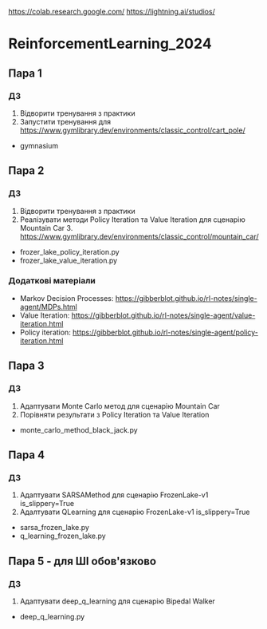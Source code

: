 https://colab.research.google.com/
https://lightning.ai/studios/

# ReinforcementLearning_2024

## Пара 1 
### ДЗ 
1. Відворити тренування з практики 
2. Запустити тренування для https://www.gymlibrary.dev/environments/classic_control/cart_pole/

* gymnasium

## Пара 2

### ДЗ
1. Відворити тренування з практики
2. Реалізувати методи Policy Iteration та Value Iteration для сценарію Mountain Car
   3. https://www.gymlibrary.dev/environments/classic_control/mountain_car/

* frozer_lake_policy_iteration.py
* frozer_lake_value_iteration.py

### Додаткові матеріали
* Markov Decision Processes: https://gibberblot.github.io/rl-notes/single-agent/MDPs.html
* Value Iteration:  https://gibberblot.github.io/rl-notes/single-agent/value-iteration.html
* Policy iteration: https://gibberblot.github.io/rl-notes/single-agent/policy-iteration.html


## Пара 3

### ДЗ
1. Адаптувати Monte Carlo метод для сценарію Mountain Car
2. Порівняти результати з Policy Iteration та Value Iteration

* monte_carlo_method_black_jack.py

## Пара 4

### ДЗ

1. Адаптувати SARSAMethod для сценарію FrozenLake-v1 is_slippery=True
2. Адалтувати QLearning для сценарію FrozenLake-v1 is_slippery=True

* sarsa_frozen_lake.py
* q_learning_frozen_lake.py

## Пара 5 - для ШІ обов'язково

### ДЗ
1. Адаптувати deep_q_learning для сценарію Bipedal Walker

* deep_q_learning.py
